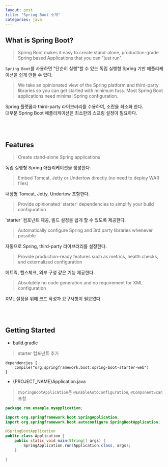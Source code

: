 ```yaml
---
layout: post
title: "Spring Boot 소개"
categories: java
---
```


## What is Spring Boot?

> Spring Boot makes it easy to create stand-alone, production-grade Spring based Applications that you can "just run".   

`Spring Boot`를 사용하면 "단순히 실행"할 수 있는 독립 실행형 Spring 기반 애플리케이션을 쉽게 만들 수 있다. 

> We take an opinionated view of the Spring platform and third-party libraries so you can get started with minimum fuss. Most Spring Boot applications need minimal Spring configuration.

Spring 플랫폼과 third-party 라이브러리를 수용하여, 소란을 최소화 한다.  
대부분 Spring Boot 애플리케이션은 최소한의 스프링 설정이 필요하다.  

<br/>
<br/>

## Features 

> Create stand-alone Spring applications

독립 실행형 Spring 애플리케이션을 생성한다. 

> Embed Tomcat, Jetty or Undertow directly (no need to deploy WAR files)

내장형 Tomcat, Jetty, Undertow 포함한다. 

> Provide opinionated 'starter' dependencies to simplify your build configuration

'starter' 컴포넌트 제공, 빌드 설정을 쉽게 할 수 있도록 제공한다. 

> Automatically configure Spring and 3rd party libraries whenever possible

자동으로 Spring, third-party 라이브러리를 설정한다. 

> Provide production-ready features such as metrics, health checks, and externalized configuration

메트릭, 헬스체크, 외부 구성 같은 기능 제공한다. 

> Absolutely no code generation and no requirement for XML configuration

XML 설정을 위해 코드 작성과 요구사항이 필요없다.

<br/>
<br/>

## Getting Started 

- build.gradle  
> starter 컴포넌트 추가

```
dependencies {
    compile("org.springframework.boot:spring-boot-starter-web")    
}
```

- {PROJECT_NAME}Application.java
> `@SpringBootApplication`은 `@EnableAutoConfiguration`, `@ComponentScan` 포함  

```java
package com.example.myapplication;

import org.springframework.boot.SpringApplication;
import org.springframework.boot.autoconfigure.SpringBootApplication;

@SpringBootApplication
public class Application {
    public static void main(String[] args) {
        SpringApplication.run(Application.class, args);
    }

}
```
